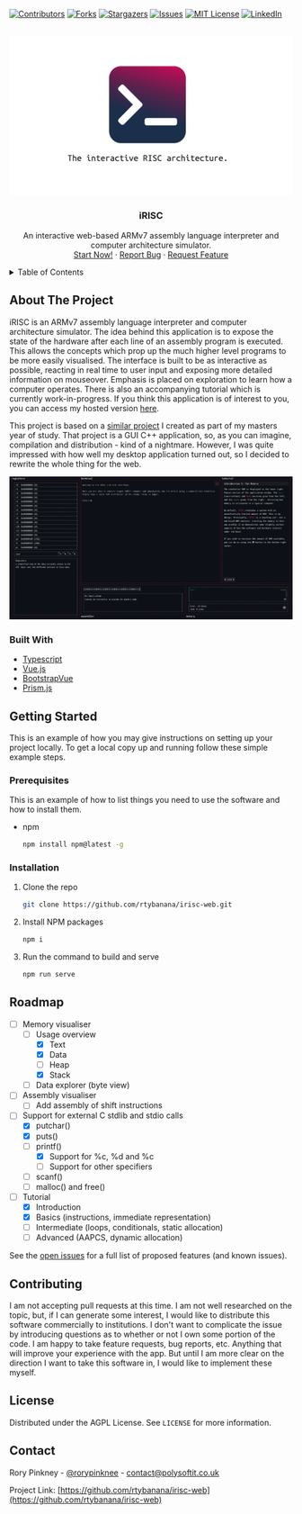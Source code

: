 <div id="top"></div>
<!--
*** Thanks for checking out the Best-README-Template. If you have a suggestion
*** that would make this better, please fork the repo and create a pull request
*** or simply open an issue with the tag "enhancement".
*** Don't forget to give the project a star!
*** Thanks again! Now go create something AMAZING! :D
-->



<!-- PROJECT SHIELDS -->
<!--
*** I'm using markdown "reference style" links for readability.
*** Reference links are enclosed in brackets [ ] instead of parentheses ( ).
*** See the bottom of this document for the declaration of the reference variables
*** for contributors-url, forks-url, etc. This is an optional, concise syntax you may use.
*** https://www.markdownguide.org/basic-syntax/#reference-style-links
-->
[![Contributors][contributors-shield]][contributors-url]
[![Forks][forks-shield]][forks-url]
[![Stargazers][stars-shield]][stars-url]
[![Issues][issues-shield]][issues-url]
[![MIT License][license-shield]][license-url]
[![LinkedIn][linkedin-shield]][linkedin-url]



<!-- PROJECT LOGO -->
<br />
<div align="center">
  <a href="https://github.com/rtybanana/irisc-web">
    <img src="images/irisc.png" alt="logo">
  </a>

<h3 align="center">iRISC</h3>

  <p align="center">
    An interactive web-based ARMv7 assembly language interpreter and computer architecture simulator.
    <br />
    <a href="https://github.com/rtybanana/irisc-web">Start Now!</a>
    ·
    <a href="https://github.com/rtybanana/irisc-web/issues">Report Bug</a>
    ·
    <a href="https://github.com/rtybanana/irisc-web/issues">Request Feature</a>
  </p>
</div>



<!-- TABLE OF CONTENTS -->
<details>
  <summary>Table of Contents</summary>
  <ol>
    <li>
      <a href="#about-the-project">About The Project</a>
      <ul>
        <li><a href="#built-with">Built With</a></li>
      </ul>
    </li>
    <li>
      <a href="#getting-started">Getting Started</a>
      <ul>
        <li><a href="#prerequisites">Prerequisites</a></li>
        <li><a href="#installation">Installation</a></li>
      </ul>
    </li>
    <li><a href="#usage">Usage</a></li>
    <li><a href="#roadmap">Roadmap</a></li>
    <li><a href="#contributing">Contributing</a></li>
    <li><a href="#license">License</a></li>
    <li><a href="#contact">Contact</a></li>
    <li><a href="#acknowledgments">Acknowledgments</a></li>
  </ol>
</details>



<!-- ABOUT THE PROJECT -->
## About The Project

iRISC is an ARMv7 assembly language interpreter and computer architecture simulator. The idea behind this application is to expose the state of the hardware after each line of an assembly program is executed. This allows the concepts which prop up the much higher level programs to be more easily visualised. The interface is built to be as interactive as possible, reacting in real time to user input and exposing more detailed information on mouseover. Emphasis is placed on exploration to learn how a computer operates. There is also an accompanying tutorial which is currently work-in-progress. If you think this application is of interest to you, you can access my hosted version [here](https://polysoftit.co.uk/irisc-web/).

This project is based on a [similar project](https://github.com/rtybanana/irisc) I created as part of my masters year of study. That project is a GUI C++ application, so, as you can imagine, compilation and distribution - kind of a nightmare. However, I was quite impressed with how well my desktop application turned out, so I decided to rewrite the whole thing for the web.

<img src="images/screenshot.png" alt="screenshot">

### Built With

* [Typescript](https://www.typescriptlang.org/)
* [Vue.js](https://vuejs.org/)
* [BootstrapVue](https://bootstrap-vue.org/)
* [Prism.js](https://prismjs.com/)


<!-- GETTING STARTED -->
## Getting Started

This is an example of how you may give instructions on setting up your project locally.
To get a local copy up and running follow these simple example steps.

### Prerequisites

This is an example of how to list things you need to use the software and how to install them.
* npm
  ```sh
  npm install npm@latest -g
  ```

### Installation

1. Clone the repo
   ```sh
   git clone https://github.com/rtybanana/irisc-web.git
   ```
2. Install NPM packages
   ```sh
   npm i
   ```
3. Run the command to build and serve
   ```sh
   npm run serve
   ```


<!-- ROADMAP -->
## Roadmap

- [ ] Memory visualiser
  - [ ] Usage overview
    - [x] Text
    - [x] Data
    - [ ] Heap
    - [x] Stack
  - [ ] Data explorer (byte view)
- [ ] Assembly visualiser
    - [ ] Add assembly of shift instructions
- [ ] Support for external C stdlib and stdio calls
  - [x] putchar()
  - [x] puts()
  - [ ] printf() 
    - [x] Support for %c, %d and %c
    - [ ] Support for other specifiers
  - [ ] scanf()
  - [ ] malloc() and free()
- [ ] Tutorial
  - [x] Introduction
  - [x] Basics (instructions, immediate representation)
  - [ ] Intermediate (loops, conditionals, static allocation)
  - [ ] Advanced (AAPCS, dynamic allocation)

See the [open issues](https://github.com/rtybanana/irisc-web/issues) for a full list of proposed features (and known issues).


<!-- CONTRIBUTING -->
## Contributing

I am not accepting pull requests at this time. I am not well researched on the topic, but, if I can generate some interest, I would like to distribute this software commercially to institutions. I don't want to complicate the issue by introducing questions as to whether or not I own some portion of the code. I am happy to take feature requests, bug reports, etc. Anything that will improve your experience with the app. But until I am more clear on the direction I want to take this software in, I would like to implement these myself.


<!-- LICENSE -->
## License

Distributed under the AGPL License. See `LICENSE` for more information.


<!-- CONTACT -->
## Contact

Rory Pinkney - [@rorypinknee](https://twitter.com/rorypinknee) - contact@polysoftit.co.uk

Project Link: [https://github.com/rtybanana/irisc-web](https://github.com/rtybanana/irisc-web)


<!-- MARKDOWN LINKS & IMAGES -->
<!-- https://www.markdownguide.org/basic-syntax/#reference-style-links -->
[contributors-shield]: https://img.shields.io/github/contributors/rtybanana/irisc-web.svg?style=for-the-badge
[contributors-url]: https://github.com/rtybanana/irisc-web/graphs/contributors
[forks-shield]: https://img.shields.io/github/forks/rtybanana/irisc-web.svg?style=for-the-badge
[forks-url]: https://github.com/rtybanana/irisc-web/network/members
[stars-shield]: https://img.shields.io/github/stars/rtybanana/irisc-web.svg?style=for-the-badge
[stars-url]: https://github.com/rtybanana/irisc-web/stargazers
[issues-shield]: https://img.shields.io/github/issues/rtybanana/irisc-web.svg?style=for-the-badge
[issues-url]: https://github.com/rtybanana/irisc-web/issues
[license-shield]: https://img.shields.io/github/license/rtybanana/irisc-web.svg?style=for-the-badge
[license-url]: https://github.com/rtybanana/irisc-web/blob/master/LICENSE.txt
[linkedin-shield]: https://img.shields.io/badge/-LinkedIn-black.svg?style=for-the-badge&logo=linkedin&colorB=555
[linkedin-url]: https://linkedin.com/in/rtybanana
[product-screenshot]: images/screenshot.png
